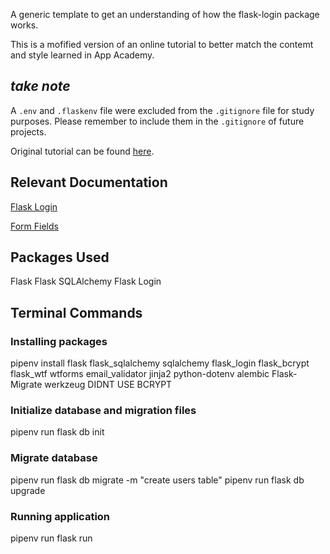 A generic template to get an understanding of how the flask-login package works.

This is a mofified version of an online tutorial to better match the contemt and style learned in App Academy.

## *take note*
A `.env` and `.flaskenv` file were excluded from the `.gitignore` file for study purposes. Please remember to include them in the `.gitignore` of future projects.

Original tutorial can be found [here](https://youtu.be/71EU8gnZqZQ).

## Relevant Documentation
[Flask Login](https://flask-login.readthedocs.io/en/latest/)

[Form Fields]()

## Packages Used
Flask
Flask SQLAlchemy
Flask Login

## Terminal Commands
### Installing packages
pipenv install flask flask_sqlalchemy sqlalchemy flask_login flask_bcrypt flask_wtf wtforms email_validator jinja2 python-dotenv alembic Flask-Migrate werkzeug
DIDNT USE BCRYPT

### Initialize database and migration files
pipenv run flask db init

### Migrate database
pipenv run flask db migrate -m "create users table"
pipenv run flask db upgrade

### Running application
pipenv run flask run
